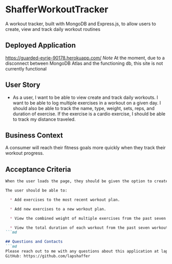 # ShafferWorkoutTracker
A workout tracker, built with MongoDB and Express.js, to allow users to create, view and track daily workout routines

## Deployed Application
https://guarded-eyrie-90178.herokuapp.com/
*Note* At the moment, due to a disconnect between MongoDB Atlas and the functioning db, this site is not currently functional

## User Story

* As a user, I want to be able to view create and track daily workouts. I want to be able to log multiple exercises in a workout on a given day. I should also be able to track the name, type, weight, sets, reps, and duration of exercise. If the exercise is a cardio exercise, I should be able to track my distance traveled.

## Business Context

A consumer will reach their fitness goals more quickly when they track their workout progress.

## Acceptance Criteria
```md
When the user loads the page, they should be given the option to create a new workout or continue with their last workout.

The user should be able to:

  * Add exercises to the most recent workout plan.

  * Add new exercises to a new workout plan.

  * View the combined weight of multiple exercises from the past seven workouts on the `stats` page.

  * View the total duration of each workout from the past seven workouts on the `stats` page.
```md

## Questions and Contacts
```md
Please reach out to me with any questions about this application at lapshaffer@gmail.com
GitHub: https://github.com/lapshaffer
```